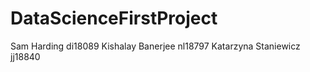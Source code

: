 # DataScienceFirstProject

Sam Harding di18089
Kishalay Banerjee nl18797
Katarzyna Staniewicz jj18840
